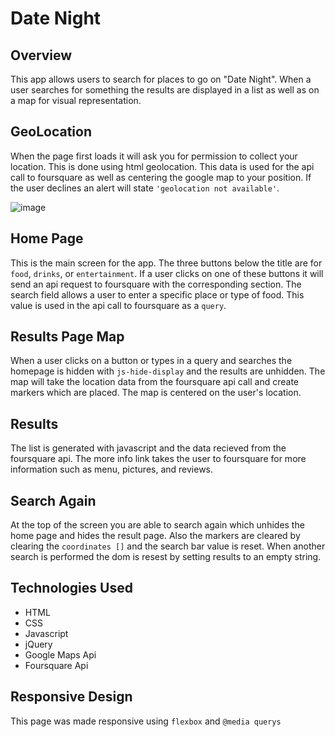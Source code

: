 # Date Night

## Overview
This app allows users to search for places to go on "Date Night".  When a user searches for something the results are displayed in a list as
well as on a map for visual representation.

## GeoLocation
When the page first loads it will ask you for permission to collect your location.    This is done using html geolocation.  This data is 
used for the api call to foursquare as well as centering the google map to your position.  If the user declines an alert will state 
``'geolocation not available'``.

![image](https://user-images.githubusercontent.com/30561347/29737745-5b6d2e14-89e1-11e7-9215-2b04af63c2a6.png)

## Home Page
This is the main screen for the app.  The three buttons below the title are for ``food``, ``drinks``, or ``entertainment``.  If a user clicks on one 
of these buttons it will send an api request to foursquare with the corresponding section.  The search field allows a user to enter a 
specific place or type of food.  This value is used in the api call to foursquare as a ``query``.

## Results Page Map
When a user clicks on a button or types in a query and searches the homepage is hidden with ``js-hide-display`` and the results are
unhidden.  The map will take the location data from the foursquare api call and create markers which are placed.  The map is centered on 
the user's location.  

## Results
The list is generated with javascript and the data recieved from the foursquare api.  The more info link takes the user to foursquare for 
more information such as menu, pictures, and reviews.

## Search Again
At the top of the screen you are able to search again which unhides the home page and hides the result page.  Also the markers are cleared 
by clearing the ``coordinates []`` and the search bar value is reset.  When another search is performed the dom is resest by setting results 
to an empty string.

## Technologies Used
* HTML
* CSS
* Javascript
* jQuery
* Google Maps Api
* Foursquare Api

## Responsive Design
This page was made responsive using ``flexbox`` and ``@media querys``
